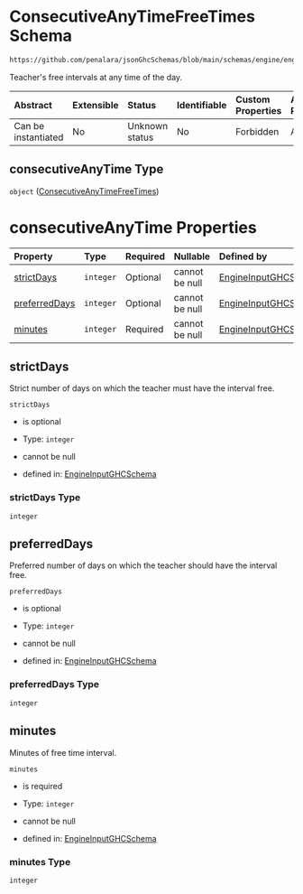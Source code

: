 # ConsecutiveAnyTimeFreeTimes Schema

```txt
https://github.com/penalara/jsonGhcSchemas/blob/main/schemas/engine/engineSpecification.schema.json#/definitions/freeTimes/properties/consecutiveAnyTime
```

Teacher's free intervals at any time of the day.

| Abstract            | Extensible | Status         | Identifiable | Custom Properties | Additional Properties | Access Restrictions | Defined In                                                                                               |
| :------------------ | :--------- | :------------- | :----------- | :---------------- | :-------------------- | :------------------ | :------------------------------------------------------------------------------------------------------- |
| Can be instantiated | No         | Unknown status | No           | Forbidden         | Allowed               | none                | [engineSpecification.schema.json\*](../../../out/engineSpecification.schema.json "open original schema") |

## consecutiveAnyTime Type

`object` ([ConsecutiveAnyTimeFreeTimes](enginespecification-definitions-freetimes-properties-consecutiveanytimefreetimes.md))

# consecutiveAnyTime Properties

| Property                        | Type      | Required | Nullable       | Defined by                                                                                                                                                                                                                                                                                                               |
| :------------------------------ | :-------- | :------- | :------------- | :----------------------------------------------------------------------------------------------------------------------------------------------------------------------------------------------------------------------------------------------------------------------------------------------------------------------- |
| [strictDays](#strictdays)       | `integer` | Optional | cannot be null | [EngineInputGHCSchema](enginespecification-definitions-freetimes-properties-consecutiveanytimefreetimes-properties-strictdays.md "https://github.com/penalara/jsonGhcSchemas/blob/main/schemas/engine/engineSpecification.schema.json#/definitions/freeTimes/properties/consecutiveAnyTime/properties/strictDays")       |
| [preferredDays](#preferreddays) | `integer` | Optional | cannot be null | [EngineInputGHCSchema](enginespecification-definitions-freetimes-properties-consecutiveanytimefreetimes-properties-preferreddays.md "https://github.com/penalara/jsonGhcSchemas/blob/main/schemas/engine/engineSpecification.schema.json#/definitions/freeTimes/properties/consecutiveAnyTime/properties/preferredDays") |
| [minutes](#minutes)             | `integer` | Required | cannot be null | [EngineInputGHCSchema](enginespecification-definitions-freetimes-properties-consecutiveanytimefreetimes-properties-minutes.md "https://github.com/penalara/jsonGhcSchemas/blob/main/schemas/engine/engineSpecification.schema.json#/definitions/freeTimes/properties/consecutiveAnyTime/properties/minutes")             |

## strictDays

Strict number of days on which the teacher must have the interval free.

`strictDays`

*   is optional

*   Type: `integer`

*   cannot be null

*   defined in: [EngineInputGHCSchema](enginespecification-definitions-freetimes-properties-consecutiveanytimefreetimes-properties-strictdays.md "https://github.com/penalara/jsonGhcSchemas/blob/main/schemas/engine/engineSpecification.schema.json#/definitions/freeTimes/properties/consecutiveAnyTime/properties/strictDays")

### strictDays Type

`integer`

## preferredDays

Preferred number of days on which the teacher should have the interval free.

`preferredDays`

*   is optional

*   Type: `integer`

*   cannot be null

*   defined in: [EngineInputGHCSchema](enginespecification-definitions-freetimes-properties-consecutiveanytimefreetimes-properties-preferreddays.md "https://github.com/penalara/jsonGhcSchemas/blob/main/schemas/engine/engineSpecification.schema.json#/definitions/freeTimes/properties/consecutiveAnyTime/properties/preferredDays")

### preferredDays Type

`integer`

## minutes

Minutes of free time interval.

`minutes`

*   is required

*   Type: `integer`

*   cannot be null

*   defined in: [EngineInputGHCSchema](enginespecification-definitions-freetimes-properties-consecutiveanytimefreetimes-properties-minutes.md "https://github.com/penalara/jsonGhcSchemas/blob/main/schemas/engine/engineSpecification.schema.json#/definitions/freeTimes/properties/consecutiveAnyTime/properties/minutes")

### minutes Type

`integer`
